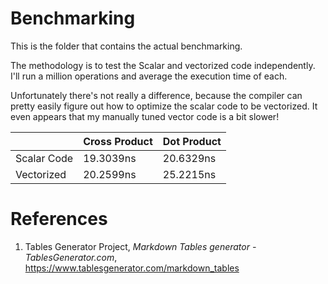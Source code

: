 # Benchmarking 
This is the folder that contains the actual benchmarking. 

The methodology is to test the Scalar and vectorized code independently. I'll run a million operations and average the execution time of each.

Unfortunately there's not really a difference, because the compiler can pretty easily figure out how to optimize the scalar code to be vectorized. It even appears that my manually tuned vector code is a bit slower!

|             | Cross Product | Dot Product |
|-------------|---------------|-------------|
| Scalar Code | 19.3039ns     | 20.6329ns   |
| Vectorized  | 20.2599ns     | 25.2215ns   |


# References
1. Tables Generator Project, _Markdown Tables generator - TablesGenerator.com_, https://www.tablesgenerator.com/markdown_tables